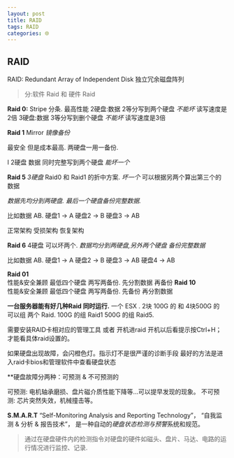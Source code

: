 ```yaml
---
layout: post
title: RAID 
tags: RAID 
categories: 🌐
---
```

##  RAID 

RAID: Redundant Array of Independent Disk 独立冗余磁盘阵列
> 分:软件 Raid 和 硬件 Raid

**Raid 0:** Stripe 分条.    最高性能
2硬盘:数据 2等分写到两个硬盘 *不能坏* 读写速度是2倍
3硬盘:数据 3等分写到删个硬盘 *不能坏* 读写速度是3倍

**Raid 1**  Mirror *镜像备份*    

最安全 但是成本最高.  两硬盘一用一备份.

I			2硬盘     数据 同时完整写到两个硬盘  *能坏一个*


**Raid 5**   *3硬盘* 
Raid0 和 Raid1 的折中方案. *坏一个* 可以根据另两个算出第三个的数据

*数据先均分到两硬盘. 最后一个硬盘备份完整数据.*

比如数据 AB.
硬盘1 → A
硬盘2 → B
硬盘3 → AB

正常架构![]()
受损架构![]()
恢复架构![]()


**Raid 6** 4硬盘 可以坏两个.
*数据均分到两硬盘,另外两个硬盘 备份完整数据* 

比如数据 AB.
硬盘1 → A
硬盘2 → B
硬盘3 → AB
硬盘4 → AB


**Raid 01**  
性能&安全兼顾 最低四个硬盘  两写两备份. 
先分割数据 再备份
**Raid 10**  
性能&安全兼顾 最低四个硬盘  两写两备份. 
先备份 再分割数据


**一台服务器能有好几种Raid 同时运行.**
一个 ESX .  2块 100G 的   和 4块500G 的  
可以组 两个 Raid.  100G 的组 Raid1  500G 的组 Raid5.

需要安装RAID卡相对应的管理工具 或者 开机进raid 开机以后看提示按Ctrl+H；才能看具体raid设置的。



如果硬盘出现故障，会闪橙色灯。指示灯不是很严谨的诊断手段
最好的方法是进入raid卡bios和管理软件中查看硬盘状态



**硬盘故障分两种：可预测 & 不可预测的

可预测:     电机轴承磨损、盘片磁介质性能下降等…可以提早发现的现象。
不可预测:   芯片突然失效，机械撞击等。
 
**S.M.A.R.T**   “Self-Monitoring Analysis and Reporting Technology”，
“自我监测 & 分析 & 报告技术”， 是一种自动的*硬盘状态检测与预警*系统和规范。

> 通过在硬盘硬件内的检测指令对硬盘的硬件如磁头、盘片、马达、电路的运行情况进行监控、记录.


